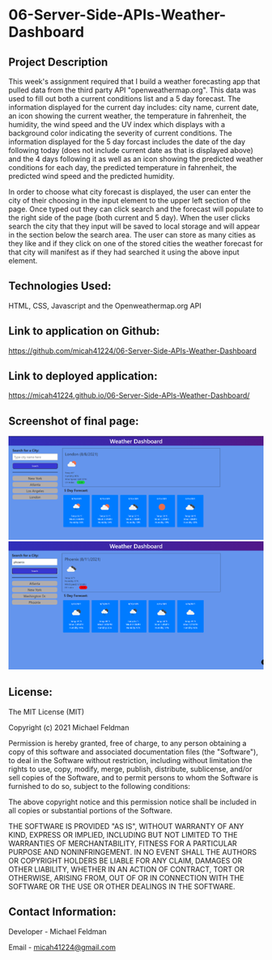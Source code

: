 # 06-Server-Side-APIs-Weather-Dashboard

## Project Description

This week's assignment required that I build a weather forecasting app that pulled data from the third party API "openweathermap.org". This data was used to fill out both a current conditions list and a 5 day forecast. The information displayed for the current day includes: city name, current date, an icon showing the current weather, the temperature in fahrenheit, the humidity, the wind speed and the UV index which displays with a background color indicating the severity of current conditions. The information displayed for the 5 day forcast includes the date of the day following today (does not include current date as that is displayed above) and the 4 days following it as well as an icon showing the predicted weather conditions for each day, the predicted temperature in fahrenheit, the predicted wind speed and the predicted humidity.

In order to choose what city forecast is displayed, the user can enter the city of their choosing in the input element to the upper left section of the page. Once typed out they can click search and the forecast will populate to the right side of the page (both current and 5 day). When the user clicks search the city that they input will be saved to local storage and will appear in the section below the search area. The user can store as many cities as they like and if they click on one of the stored cities the weather forecast for that city will manifest as if they had searched it using the above input element.

## Technologies Used:

HTML, CSS, Javascript and the Openweathermap.org API

## Link to application on Github:

https://github.com/micah41224/06-Server-Side-APIs-Weather-Dashboard

## Link to deployed application:

https://micah41224.github.io/06-Server-Side-APIs-Weather-Dashboard/

## Screenshot of final page:

![Completed Application Page](/screenshots/06-Server-Side-APIs-Weather-Dashboard-App-Screenshot.png)
![Completed Application Page](/screenshots/06-Server-Side-APIs-Weather-Dashboard-App-Screenshot-2.png)

## License:

The MIT License (MIT)

Copyright (c) 2021 Michael Feldman

Permission is hereby granted, free of charge, to any person obtaining a copy of this software and associated documentation files (the "Software"), to deal in the Software without restriction, including without limitation the rights to use, copy, modify, merge, publish, distribute, sublicense, and/or sell copies of the Software, and to permit persons to whom the Software is furnished to do so, subject to the following conditions:

The above copyright notice and this permission notice shall be included in all copies or substantial portions of the Software.

THE SOFTWARE IS PROVIDED "AS IS", WITHOUT WARRANTY OF ANY KIND, EXPRESS OR IMPLIED, INCLUDING BUT NOT LIMITED TO THE WARRANTIES OF MERCHANTABILITY, FITNESS FOR A PARTICULAR PURPOSE AND NONINFRINGEMENT. IN NO EVENT SHALL THE AUTHORS OR COPYRIGHT HOLDERS BE LIABLE FOR ANY CLAIM, DAMAGES OR OTHER LIABILITY, WHETHER IN AN ACTION OF CONTRACT, TORT OR OTHERWISE, ARISING FROM, OUT OF OR IN CONNECTION WITH THE SOFTWARE OR THE USE OR OTHER DEALINGS IN THE SOFTWARE.

## Contact Information:

Developer - Michael Feldman

Email - micah41224@gmail.com
